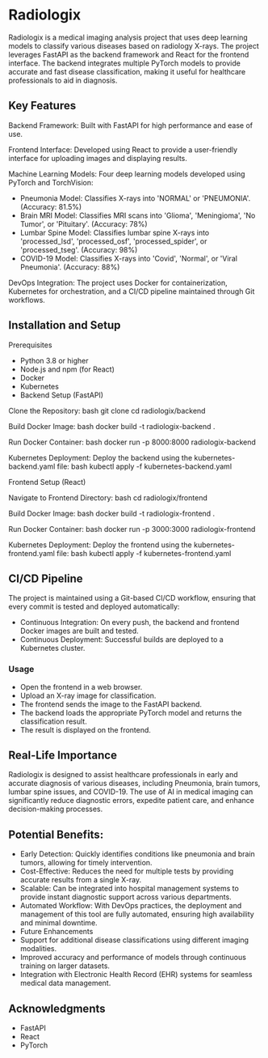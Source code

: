 # Radiologix
Radiologix is a medical imaging analysis project that uses deep learning models to classify various diseases based on radiology X-rays. The project leverages FastAPI as the backend framework and React for the frontend interface. The backend integrates multiple PyTorch models to provide accurate and fast disease classification, making it useful for healthcare professionals to aid in diagnosis.

## Key Features

Backend Framework: Built with FastAPI for high performance and ease of use.

Frontend Interface: Developed using React to provide a user-friendly interface for uploading images and displaying results.

Machine Learning Models: Four deep learning models developed using PyTorch and TorchVision:

- Pneumonia Model: Classifies X-rays into 'NORMAL' or 'PNEUMONIA'. (Accuracy: 81.5%)
- Brain MRI Model: Classifies MRI scans into 'Glioma', 'Meningioma', 'No Tumor', or 'Pituitary'. (Accuracy: 78%)
- Lumbar Spine Model: Classifies lumbar spine X-rays into 'processed_lsd', 'processed_osf', 'processed_spider', or 'processed_tseg'. (Accuracy: 98%)
- COVID-19 Model: Classifies X-rays into 'Covid', 'Normal', or 'Viral Pneumonia'. (Accuracy: 88%)

DevOps Integration: The project uses Docker for containerization, Kubernetes for orchestration, and a CI/CD pipeline maintained through Git workflows.

## Installation and Setup
Prerequisites
- Python 3.8 or higher
- Node.js and npm (for React)
- Docker
- Kubernetes
- Backend Setup (FastAPI)

Clone the Repository:
bash
git clone <repository-url>
cd radiologix/backend

Build Docker Image:
bash
docker build -t radiologix-backend .

Run Docker Container:
bash
docker run -p 8000:8000 radiologix-backend

Kubernetes Deployment:
Deploy the backend using the kubernetes-backend.yaml file:
bash
kubectl apply -f kubernetes-backend.yaml

Frontend Setup (React)

Navigate to Frontend Directory:
bash
cd radiologix/frontend

Build Docker Image:
bash
docker build -t radiologix-frontend .

Run Docker Container:
bash
docker run -p 3000:3000 radiologix-frontend

Kubernetes Deployment:
Deploy the frontend using the kubernetes-frontend.yaml file:
bash
kubectl apply -f kubernetes-frontend.yaml

## CI/CD Pipeline
The project is maintained using a Git-based CI/CD workflow, ensuring that every commit is tested and deployed automatically:

- Continuous Integration: On every push, the backend and frontend Docker images are built and tested.
- Continuous Deployment: Successful builds are deployed to a Kubernetes cluster.
 
### Usage
- Open the frontend in a web browser.
- Upload an X-ray image for classification.
- The frontend sends the image to the FastAPI backend.
- The backend loads the appropriate PyTorch model and returns the classification result.
- The result is displayed on the frontend.

## Real-Life Importance
Radiologix is designed to assist healthcare professionals in early and accurate diagnosis of various diseases, including Pneumonia, brain tumors, lumbar spine issues, and COVID-19. The use of AI in medical imaging can significantly reduce diagnostic errors, expedite patient care, and enhance decision-making processes.

## Potential Benefits:
- Early Detection: Quickly identifies conditions like pneumonia and brain tumors, allowing for timely intervention.
- Cost-Effective: Reduces the need for multiple tests by providing accurate results from a single X-ray.
- Scalable: Can be integrated into hospital management systems to provide instant diagnostic support across various departments.
- Automated Workflow: With DevOps practices, the deployment and management of this tool are fully automated, ensuring high availability and minimal downtime.
- Future Enhancements
- Support for additional disease classifications using different imaging modalities.
- Improved accuracy and performance of models through continuous training on larger datasets.
- Integration with Electronic Health Record (EHR) systems for seamless medical data management.

## Acknowledgments
- FastAPI
- React
- PyTorch
